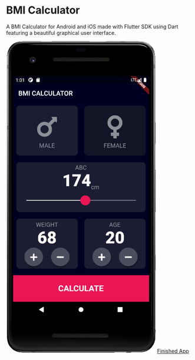 # BMI Calculator

A BMI Calculator for Android and iOS made with Flutter SDK using Dart featuring a beautiful graphical user interface.

![Finished App](/images/Screenshot_1.png) [Finished App](/images/Screenshot_2.png) 

